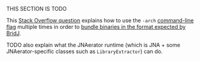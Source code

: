 

THIS SECTION IS TODO

This [Stack Overflow question](http://stackoverflow.com/questions/29530261/how-to-use-jnaerator-with-multiple-dynamic-libraries-under-one-header) explains how to use the `-arch` [command-line flag](CommandLineOptionsAndEnvironmentVariables.md) multiple times in order to [bundle binaries in the format expected by BridJ](https://code.google.com/p/bridj/wiki/LibrariesLookup).

TODO also explain what the JNAerator runtime (which is JNA + some JNAerator-specific classes such as `LibraryExtractor`) can do.